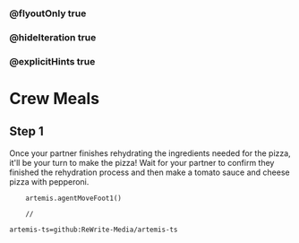 ### @flyoutOnly true
### @hideIteration true
### @explicitHints true

# Crew Meals

## Step 1
Once your partner finishes rehydrating the ingredients needed for the pizza, it'll be your turn to make the pizza! Wait for your partner to confirm they finished the rehydration process and then make a tomato sauce and cheese pizza with pepperoni.

```ghost
    artemis.agentMoveFoot1()
```
```template
    //
```

```package
artemis-ts=github:ReWrite-Media/artemis-ts
```